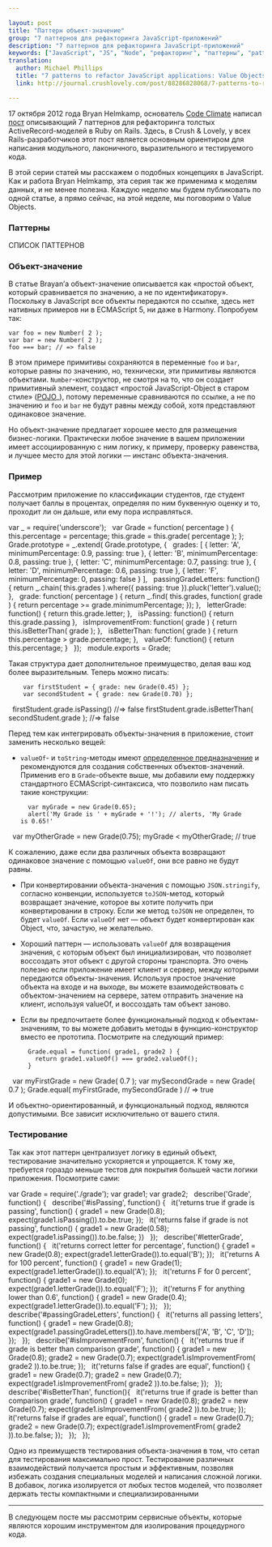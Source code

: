 ```yaml
---

layout: post
title: "Паттерн объект-значение"
group: "7 паттернов для рефакторинга JavaScript-приложений"
description: "7 паттернов для рефакторинга JavaScript-приложений"
keywords: ["JavaScript", "JS", "Node", "рефакторинг", "паттерны", "patterns", "crushlovely"]
translation:
  author: Michael Phillips
  title: "7 patterns to refactor JavaScript applications: Value Objects"
  link: http://journal.crushlovely.com/post/88286828068/7-patterns-to-refactor-javascript-applications-value

---
```


17 октября 2012 года Bryan Helmkamp, основатель [Code Climate][1] написал [пост][2] описывающий 7 паттернов для рефакторинга толстых ActiveRecord-моделей в Ruby on Rails. Здесь, в Crush & Lovely, у всех Rails-разработчиков этот пост является основным ориентиром для написания модульного, лаконичного, выразительного и тестируемого кода.

В этой серии статей мы расскажем о подобных концепциях в JavaScript. Как и работа Bryan Helmkamp, эта серия так же применима к моделям данных, и не менее полезна. Каждую неделю мы будем публиковать по одной статье, а прямо сейчас, на этой неделе, мы поговорим о Value Objects.

### Паттерны

СПИСОК ПАТТЕРНОВ

### Объект-значение

В статье Brayan’а объект-значение описывается как «простой объект, который сравнивается по значению, а не по идентификатору». Поскольку в JavaScript все объекты передаются по ссылке, здесь нет нативных примеров ни в ECMAScript 5, ни даже в Harmony. Попробуем так:

    var foo = new Number( 2 );
    var bar = new Number( 2 );
    foo === bar; // => false


В этом примере примитивы сохраняются в переменные `foo` и `bar`, которые равны по значению, но, технически, эти примитивы являются объектами. `Number`-конструктор, не смотря на то, что он создает примитивный элемент, создаст «простой  JavaScript-Object в старом стиле» ([POJO][3]_), потому переменные сравниваются по ссылке, а не по значению и `foo` и `bar` не будут равны между собой, хотя представляют одинаковое значение.

Но объект-значение предлагает хорошее место для размещения бизнес-логики. Практически любое значение в вашем приложении имеет ассоциированную с ним логику, к примеру, проверку равенства, и лучшее место для этой логики — инстанс объекта-значения.

### Пример

Рассмотрим приложение по классификации студентов, где студент получает баллы в процентах, определяя по ним буквенную оценку и то, проходит ли он дальше, или ему пора исправляться.

var _ = require('underscore');
 
var Grade = function( percentage ) {
  this.percentage = percentage;
  this.grade = this.grade( percentage );
};
 
Grade.prototype = _.extend( Grade.prototype, {
 
  grades: [
    { letter: 'A', minimumPercentage: 0.9, passing: true },
    { letter: 'B', minimumPercentage: 0.8, passing: true },
    { letter: 'C', minimumPercentage: 0.7, passing: true },
    { letter: 'D', minimumPercentage: 0.6, passing: true },
    { letter: 'F', minimumPercentage: 0,   passing: false }
  ],
 
  passingGradeLetters: function() {
    return _.chain( this.grades ).where({ passing: true }).pluck('letter').value();
  },
 
  grade: function( percentage ) {
    return _.find( this.grades, function( grade ) { return percentage >= grade.minimumPercentage; });
  },
 
  letterGrade: function() {
    return this.grade.letter;
  },
 
  isPassing: function() {
    return this.grade.passing
  },
 
  isImprovementFrom: function( grade ) {
    return this.isBetterThan( grade );
  },
 
  isBetterThan: function( grade ) {
    return this.percentage > grade.percentage;
  },
 
  valueOf: function() {
    return this.percentage;
  }
 
});
 
module.exports = Grade;

Такая структура дает дополнительное преимущество, делая ваш код более выразительным. Теперь можно писать:

		var firstStudent = { grade: new Grade(0.45) };
		var secondStudent = { grade: new Grade(0.70) };
 
		firstStudent.grade.isPassing() //=> false
		firstStudent.grade.isBetterThan( secondStudent.grade ); //=> false

Перед тем как интегрировать объекты-значения в приложение, стоит   заменить несколько вещей:

- `valueOf`- и `toString`-методы имеют [определенное предназначение][4] и рекомендуются для создания собственных объектов-значений. Применив его в `Grade`-объекте выше, мы добавили ему поддержку стандартного ECMAScript-синтаксиса, что позволило нам писать такие конструкции:

		var myGrade = new Grade(0.65);
		alert('My Grade is ' + myGrade + '!'); // alerts, 'My Grade 		is 0.65!'
 
		var myOtherGrade = new Grade(0.75);
		myGrade < myOtherGrade; // true

К сожалению, даже если два различных объекта возвращают одинаковое значение с помощью `valueOf`, они все равно не будут равны.

- При конвертировании объекта-значения с помощью `JSON.stringify`, согласно конвенции, используется `toJSON`-метод, который возвращает значение, которое вы хотите получить при конвертировании в строку. Если же метод `toJSON` не определен, то будет `valueOf`. Если `valueOf` нет — объект будет конвертирован как Object, что, зачастую, не желательно.  

- Хороший паттерн — использовать `valueOf` для возвращения значения, с которым объект был инициализирован, что позволяет воссоздать этот объект с другой стороны транспорта. Это очень полезно если приложение имеет клиент и сервер, между которыми передаются объекты-значения. Используя простое значение объекта на входе и на выходе, вы можете взаимодействовать с объектом-значением на сервере, затем отправить значение на клиент, используя valueOf, и воссоздать там объект заново.

- Если вы предпочитаете более функциональный подход к объектам-значениям, то вы можете добавить методы в функцию-конструктор вместо ее прототипа. Посмотрите на следующий пример:

		Grade.equal = function( grade1, grade2 ) {
		  return grade1.valueOf() === grade2.valueOf();
		}
 
		var myFirstGrade = new Grade( 0.7 );
		var mySecondGrade = new Grade( 0.7 );
		Grade.equal( myFirstGrade, mySecondGrade ) // => true

И объектно-ориентированный, и функциональный подход, являются допустимыми. Все зависит исключительно от вашего стиля.

### Тестирование

Так как этот паттерн централизует логику в единый объект, тестирование значительно ускоряется и упрощается. К тому же, требуется гораздо меньше тестов для покрытия большей части логики приложения. Посмотрите сами:

var Grade = require('./grade');
var grade1;
var grade2;
 
describe('Grade', function() {
 
  describe('#isPassing', function() {
 
    it('returns true if grade is passing', function() {
      grade1 = new Grade(0.8);
      expect(grade1.isPassing()).to.be.true;
    });
 
    it('returns false if grade is not passing', function() {
      grade1 = new Grade(0.58);
      expect(grade1.isPassing()).to.be.false;
    })
 
  });
 
  describe('#letterGrade', function() {
 
    it('returns correct letter for percentage', function() {
      grade1 = new Grade(0.8);
      expect(grade1.letterGrade()).to.equal('B');
    });
 
    it('returns A for 100 percent', function() {
      grade1 = new Grade(1);
      expect(grade1.letterGrade()).to.equal('A');
    });
 
    it('returns F for 0 percent', function() {
      grade1 = new Grade(0);
      expect(grade1.letterGrade()).to.equal('F');
    });
 
    it('returns F for anything lower than 0.6', function() {
      grade1 = new Grade(0.4);
      expect(grade1.letterGrade()).to.equal('F');
    });
 
  });
 
  describe('#passingGradeLetters', function() {
 
    it('returns all passing letters', function() {
      grade1 = new Grade(0.8);
      expect(grade1.passingGradeLetters()).to.have.members(['A', 'B', 'C', 'D']);
    });
 
  });
 
  describe('#isImprovementFrom', function() {
 
    it('returns true if grade is better than comparison grade', function() {
      grade1 = new Grade(0.8);
      grade2 = new Grade(0.7);
      expect(grade1.isImprovementFrom( grade2 )).to.be.true;
    });
 
    it('returns false if grades are equal', function() {
      grade1 = new Grade(0.7);
      grade2 = new Grade(0.7);
      expect(grade1.isImprovementFrom( grade2 )).to.be.false;
    });
 
  });
 
  describe('#isBetterThan', function(){
 
    it('returns true if grade is better than comparison grade', function() {
      grade1 = new Grade(0.8);
      grade2 = new Grade(0.7);
      expect(grade1.isImprovementFrom( grade2 )).to.be.true;
    });
 
    it('returns false if grades are equal', function() {
      grade1 = new Grade(0.7);
      grade2 = new Grade(0.7);
      expect(grade1.isImprovementFrom( grade2 )).to.be.false;
    });
 
  });
 
});

Одно из преимуществ тестирования объекта-значения в том, что сетап для тестирования максимально прост. Тестирование различных взаимодействий получается простым и эффективным, позволяя избежать создания специальных моделей и написания сложной логики. В добавок, логика изолируется от любых тестов моделей, что позволяет держать тесты компактными и специализированными

* * * * *

В следующем посте мы рассмотрим сервисные объекты, которые являются хорошим инструментом для изолирования процедурного кода.


[1]: https://codeclimate.com/
[2]: http://blog.codeclimate.com/blog/2012/10/17/7-ways-to-decompose-fat-activerecord-models/
[3]: https://ru.wikipedia.org/wiki/POJO
[4]: https://developer.mozilla.org/en-US/docs/Web/JavaScript/Reference/Global_Objects/Object/valueOf
